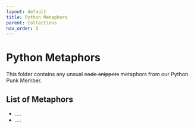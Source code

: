 ```yaml
---
layout: default
title: Python Metaphors
parent: Collections
nav_order: 5
---
```

# Python Metaphors

This folder contains any unsual ~~code snippets~~ metaphors from our Python Punk Member.

## List of Metaphors
- ....
- ....